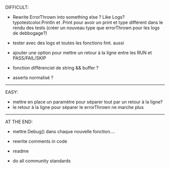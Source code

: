 DIFFICULT:

- Rewrite ErrorThrown into something else ? Like Logs?
typotestcolor.Println et .Print pour avoir un print et type différent dans le rendu des tests
(créer un nouveau type que errorThrown pour les logs de debbogage?)

- tester avec des logs et toutes les fonctions fmt. aussi

- ajouter une option pour mettre un retour à la ligne entre les RUN et PASS/FAIL/SKIP




- fonction différenciel de string && buffer ?

- asserts normalisé ?







-------
EASY:
- mettre en place un paramètre pour séparer tout par un retour à la ligne?
- le retour à la ligne pour séparer le errorThrown ne marche plus










--------------------------------
AT THE END:

- mettre Debug() dans chaque nouvelle fonction....

- rewrite comments in code
- readme
- do all community standards

